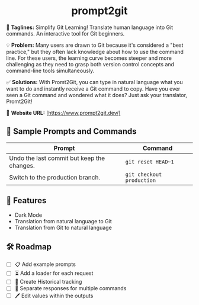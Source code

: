 <h1 align="center">prompt2git</h1>

🚀 **Taglines:** Simplify Git Learning! Translate human language into Git commands. An interactive tool for Git beginners.

💡 **Problem:** Many users are drawn to Git because it's considered a "best practice," but they often lack knowledge about how to use the command line. For these users, the learning curve becomes steeper and more challenging as they need to grasp both version control concepts and command-line tools simultaneously.

✅ **Solutions:** With Promt2Git, you can type in natural language what you want to do and instantly receive a Git command to copy. Have you ever seen a Git command and wondered what it does? Just ask your translator, Promt2Git!

🔗 **Website URL:** [https://www.prompt2git.dev/]

## 📄 **Sample Prompts and Commands**

| Prompt                                     | Command                   |
| ------------------------------------------ | ------------------------- |
| Undo the last commit but keep the changes. | `git reset HEAD~1`        |
| Switch to the production branch.           | `git checkout production` |

## 🌟 **Features**

-   Dark Mode
-   Translation from natural language to Git
-   Translation from Git to natural language

## 🛠️ **Roadmap**

-   [ ] 📋 Add example prompts
-   [ ] ⏳ Add a loader for each request
-   [ ] 📜 Create Historical tracking
-   [ ] 🧩 Separate responses for multiple commands
-   [ ] 🖊️ Edit values within the outputs
